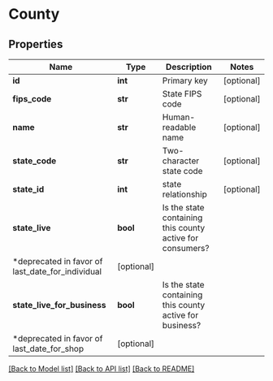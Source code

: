 # County

## Properties
Name | Type | Description | Notes
------------ | ------------- | ------------- | -------------
**id** | **int** | Primary key | [optional] 
**fips_code** | **str** | State FIPS code | [optional] 
**name** | **str** | Human-readable name | [optional] 
**state_code** | **str** | Two-character state code | [optional] 
**state_id** | **int** | state relationship | [optional] 
**state_live** | **bool** | Is the state containing this county active for consumers?
                  *deprecated in favor of last_date_for_individual | [optional] 
**state_live_for_business** | **bool** | Is the state containing this county active for business?
                  *deprecated in favor of last_date_for_shop | [optional] 

[[Back to Model list]](../README.md#documentation-for-models) [[Back to API list]](../README.md#documentation-for-api-endpoints) [[Back to README]](../README.md)


